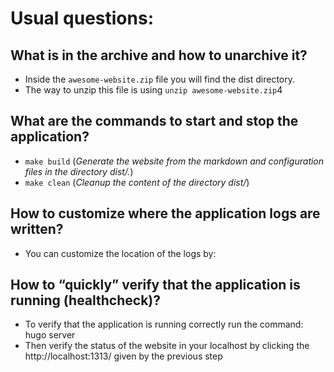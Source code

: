 # Usual questions:

## What is in the archive and how to unarchive it?
* Inside the `awesome-website.zip` file you will find the dist directory.
* The way to unzip this file is using `unzip awesome-website.zip`4

## What are the commands to start and stop the application?
* `make build` (*Generate the website from the markdown and configuration files in the directory dist/.*)
* `make clean` (*Cleanup the content of the directory dist/*)

## How to customize where the application logs are written?
*  You can customize the location of the logs by:

## How to “quickly” verify that the application is running (healthcheck)?
* To verify that the application is running correctly run the command: hugo server
* Then verify the status of the website in your localhost by clicking the http://localhost:1313/ given by the previous step
